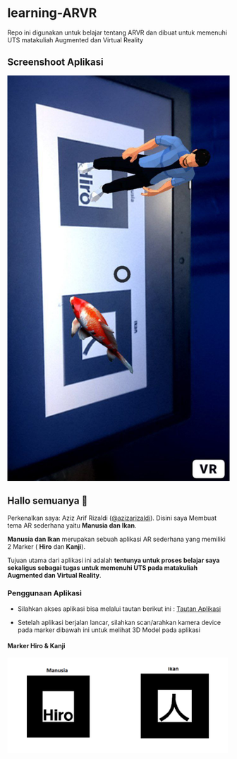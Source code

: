 # learning-ARVR
Repo ini digunakan untuk belajar tentang ARVR dan dibuat untuk memenuhi UTS matakuliah Augmented dan Virtual Reality

## Screenshoot Aplikasi
![ScreenShoot](assets/screenshoot.jpg)

## Hallo semuanya 👋
Perkenalkan saya: Aziz Arif Rizaldi ([@azizarizaldi](https://github.com/azizarizaldi/)). Disini saya Membuat tema AR sederhana yaitu __Manusia dan Ikan__.

__Manusia dan Ikan__ merupakan sebuah aplikasi AR sederhana yang memiliki 2 Marker ( __Hiro__ dan __Kanji__).

Tujuan utama dari aplikasi ini adalah __tentunya untuk proses belajar saya sekaligus sebagai tugas untuk memenuhi UTS pada matakuliah Augmented dan Virtual Reality__. 


### Penggunaan Aplikasi

- Silahkan akses aplikasi bisa melalui tautan berikut ini : [Tautan Aplikasi](https://smooth-mountainous-drum.glitch.me/)

- Setelah aplikasi berjalan lancar, silahkan scan/arahkan kamera device pada marker dibawah ini untuk melihat 3D Model pada aplikasi

#### Marker Hiro & Kanji
<img src="assets/paper.png" alt="Image Paper" width="500"/>